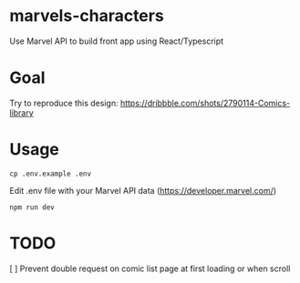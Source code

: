 # marvels-characters
Use Marvel API to build front app using React/Typescript

# Goal

Try to reproduce this design: https://dribbble.com/shots/2790114-Comics-library

# Usage

`cp .env.example .env`

Edit .env file with your Marvel API data (https://developer.marvel.com/)

`npm run dev`

# TODO

[ ] Prevent double request on comic list page at first loading or when scroll